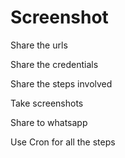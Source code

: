 # Screenshot

Share the urls

Share the credentials

Share the steps involved

Take screenshots

Share to whatsapp

Use Cron for all the steps
